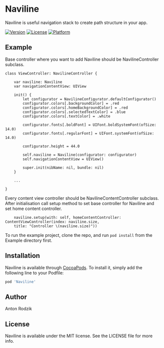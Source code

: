 # Naviline

Naviline is useful navigation stack to create path structure in your app.

[![Version](https://img.shields.io/cocoapods/v/Naviline.svg?style=flat)](https://cocoapods.org/pods/Naviline)
[![License](https://img.shields.io/cocoapods/l/Naviline.svg?style=flat)](https://cocoapods.org/pods/Naviline)
[![Platform](https://img.shields.io/cocoapods/p/Naviline.svg?style=flat)](https://cocoapods.org/pods/Naviline)

## Example

Base controller where you want to add Naviline should be NavilineController subclass.

```
class ViewController: NavilineController {

    var naviline: Naviline
    var navigationContentView: UIView

    init() {
        let configurator = NavilineConfigurator.defaultConfigurator()
        configurator.colors[.backgroundColor] = .red
        configurator.colors[.homeBackgroundColor] = .red
        configurator.colors[.selectedTextColor] = .blue
        configurator.colors[.textColor] = .white

        configurator.fonts[.boldFont] = UIFont.boldSystemFont(ofSize: 14.0)
        configurator.fonts[.regularFont] = UIFont.systemFont(ofSize: 14.0)

        configurator.height = 44.0

        self.naviline = Naviline(configurator: configurator)
        self.navigationContentView = UIView()

        super.init(nibName: nil, bundle: nil)
    }
    
    ...
    
}
```

Every content view controller should be NavilineContentController subclass. 
After initialisation call setup method to set base controller for Naviline and set home content controller.
```
    naviline.setup(with: self, homeContentController: ContentViewController(index: naviline.size,
    title: "Controller \(naviline.size)"))
```
To run the example project, clone the repo, and run `pod install` from the Example directory first.

## Installation

Naviline is available through [CocoaPods](https://cocoapods.org). To install
it, simply add the following line to your Podfile:

```ruby
pod 'Naviline'
```

## Author

Anton Rodzik

## License

Naviline is available under the MIT license. See the LICENSE file for more info.
